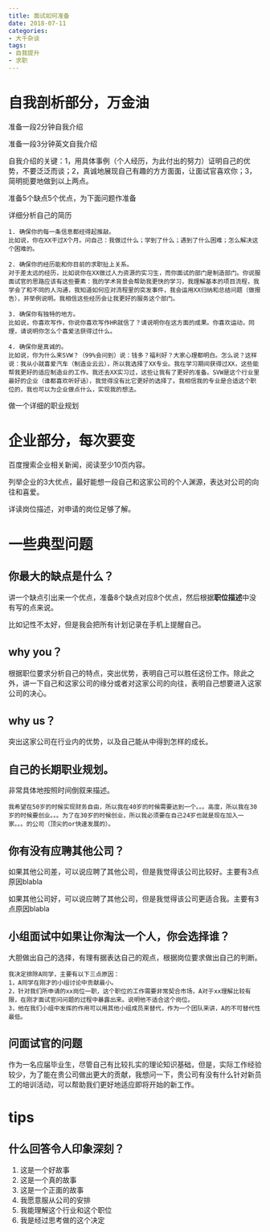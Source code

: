 ```yaml
---
title: 面试如何准备
date: 2018-07-11
categories:
- 大千杂谈
tags:
- 自我提升
- 求职
---
```


# 自我剖析部分，万金油

准备一段2分钟自我介绍

准备一段3分钟英文自我介绍

自我介绍的关键：1，用具体事例（个人经历，为此付出的努力）证明自己的优势，不要泛泛而谈；2，真诚地展现自己有趣的方方面面，让面试官喜欢你；3，简明扼要地做到以上两点。

准备5个缺点5个优点，为下面问题作准备

详细分析自己的简历

	1. 确保你的每一条信息都经得起推敲。
	比如说，你在XX干过X个月。问自己：我做过什么；学到了什么；遇到了什么困难；怎么解决这个困难的。
	
	2. 确保你的经历能和你目前的求职扯上关系。
	对于差太远的经历，比如说你在XX做过人力资源的实习生，而你面试的部门是制造部门。你说服面试官的思路应该有这些要素：我的学术背景会帮助我更快的学习，我理解基本的项目流程，我学会了和不同的人沟通，我知道如何应对流程里的突发事件，我会运用XX归纳和总结问题（做报告），并举例说明。我相信这些经历会让我更好的服务这个部门。
	
	3. 确保你有独特的地方。
	比如说，你喜欢写作，你说你喜欢写作HR就信了？请说明你在这方面的成果。你喜欢运动，同理，请说明你怎么个喜爱法获得过什么。
	
	4. 确保你是真诚的。
	比如说，你为什么来SVW？（99%会问到）说：钱多？福利好？大家心理都明白。怎么说？这样说：我从小就喜爱汽车（制造业云云），所以我选择了XX专业。我在学习期间获得过XX，这些能帮我更好的适应制造业的工作。我还去XX实习过，这些让我有了更好的准备。SVW是这个行业里最好的企业（谁都喜欢听好话），我觉得没有比它更好的选择了。我相信我的专业是合适这个职位的，我也可以为企业做点什么，实现我的想法。

做一个详细的职业规划

# 企业部分，每次要变

百度搜索企业相关新闻，阅读至少10页内容。

列举企业的3大优点，最好能想一段自己和这家公司的个人渊源，表达对公司的向往和喜爱。

详读岗位描述，对申请的岗位足够了解。

# 一些典型问题

## 你最大的缺点是什么？

讲一个缺点引出来一个优点，准备8个缺点对应8个优点，然后根据**职位描述**中没有写的点来说。

比如记性不太好，但是我会把所有计划记录在手机上提醒自己。

## why you？ 

根据职位要求分析自己的特点，突出优势，表明自己可以胜任这份工作。除此之外，讲一下自己和这家公司的缘分或者对这家公司的向往，表明自己想要进入这家公司的决心。

## why us？

突出这家公司在行业内的优势，以及自己能从中得到怎样的成长。

## 自己的长期职业规划。

非常具体地按照时间倒叙来描述。

	我希望在50岁的时候实现财务自由，所以我在40岁的时候需要达到一个。。。高度，所以我在30岁的时候要创业。。。为了在30岁的时候创业，所以我必须要在自己24岁也就是现在加入一家。。。的公司（顶尖的or快速发展的）。

## 你有没有应聘其他公司？

如果其他公司差，可以说应聘了其他公司，但是我觉得该公司比较好。主要有3点原因blabla

如果其他公司好，可以说应聘了其他公司，但是我觉得该公司更适合我。主要有3点原因blabla

## 小组面试中如果让你淘汰一个人，你会选择谁？

大胆做出自己的选择，有理有据表达自己的观点，根据岗位要求做出自己的判断。

	我决定排除A同学，主要有以下三点原因：
	1，A同学在刚才的小组讨论中贡献最小。
	2，针对我们所申请的xx岗位一职，这个职位的工作需要非常契合市场，A对于xx理解比较有限，在刚才面试官问问题的过程中暴露出来。说明他不适合这个岗位。
	3，他在我们小组中发挥的作用可以用其他小组成员来替代，作为一个团队来讲，A的不可替代性最低。

## 问面试官的问题

作为一名应届毕业生，尽管自己有比较扎实的理论知识基础，但是，实际工作经验较少，为了能在贵公司做出更大的贡献，我想问一下，贵公司有没有什么针对新员工的培训活动，可以帮助我们更好地适应即将开始的新工作。

# tips

## 什么回答令人印象深刻？

1. 这是一个好故事
2. 这是一个真的故事
3. 这是一个正面的故事
4. 我愿意服从公司的安排
5. 我能理解这个行业和这个职位
6. 我是经过思考做的这个决定